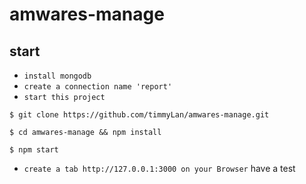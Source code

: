 amwares-manage
=============
start
-------

* `install mongodb`
* `create a connection name 'report'`
* `start this project`
```
$ git clone https://github.com/timmyLan/amwares-manage.git
```
```
$ cd amwares-manage && npm install
```
```
$ npm start
```
* `create a tab http://127.0.0.1:3000 on your Browser`
have a test
